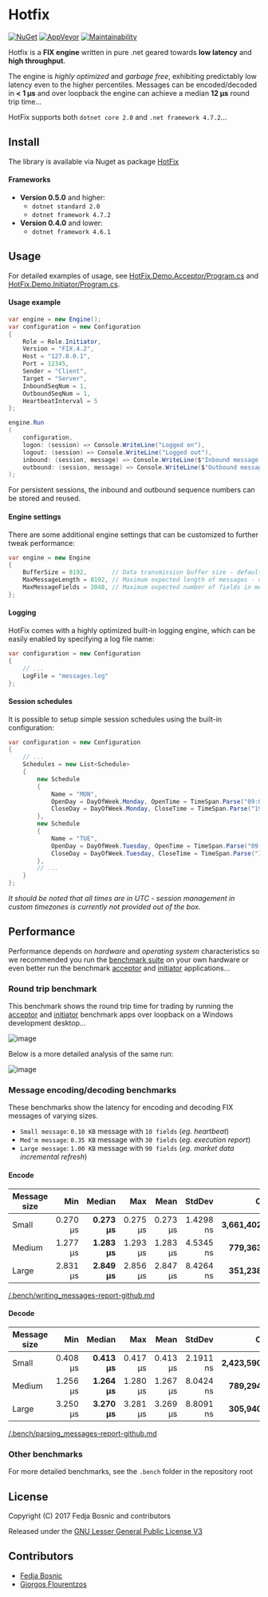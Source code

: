 ﻿# Hotfix

[![NuGet](https://img.shields.io/nuget/v/HotFix.svg?style=flat-square)](https://www.nuget.org/packages/Hotfix/) [![AppVeyor](https://img.shields.io/appveyor/ci/fedjabosnic/hotfix.svg?style=flat-square)](https://ci.appveyor.com/project/fedjabosnic/hotfix/history) [![Maintainability](https://api.codeclimate.com/v1/badges/d96a4242f70e61da0b84/maintainability)](https://codeclimate.com/github/fedjabosnic/hotfix/maintainability)

Hotfix is a **FIX engine** written in pure .net geared towards **low latency** and **high throughput**.

The engine is _highly optimized_ and _garbage free_, exhibiting predictably low latency even to the higher percentiles. Messages can be encoded/decoded in **< 1 μs** and over loopback the engine can achieve a median **12 μs** round trip time...

HotFix supports both `dotnet core 2.0` and `.net framework 4.7.2`...

## Install

The library is available via Nuget as package [HotFix](https://www.nuget.org/packages/Hotfix/)

#### Frameworks
- **Version 0.5.0** and higher:
    - `dotnet standard 2.0`
    - `dotnet framework 4.7.2`
- **Version 0.4.0** and lower:
    - `dotnet framework 4.6.1`

## Usage

For detailed examples of usage, see [HotFix.Demo.Acceptor/Program.cs](https://github.com/fedjabosnic/hotfix/tree/master/HotFix.Demo.Acceptor/Program.cs) and [HotFix.Demo.Initiator/Program.cs](https://github.com/fedjabosnic/hotfix/tree/master/HotFix.Demo.Initiator/Program.cs).

#### Usage example

``` csharp
var engine = new Engine();
var configuration = new Configuration
{
    Role = Role.Initiator,
    Version = "FIX.4.2",
    Host = "127.0.0.1",
    Port = 12345,
    Sender = "Client",
    Target = "Server",
    InboundSeqNum = 1,
    OutboundSeqNum = 1,
    HeartbeatInterval = 5
};

engine.Run
(
    configuration,
    logon: (session) => Console.WriteLine("Logged on"),
    logout: (session) => Console.WriteLine("Logged out"),
    inbound: (session, message) => Console.WriteLine($"Inbound message of type {session.Inbound[35].AsString}"),
    outbound: (session, message) => Console.WriteLine($"Outbound message of type {session.Inbound[35].AsString}")
);


```

For persistent sessions, the inbound and outbound sequence numbers can be stored and reused.

#### Engine settings

There are some additional engine settings that can be customized to further tweak performance:

```csharp
var engine = new Engine
{
    BufferSize = 8192,       // Data transmission buffer size - default 65536
    MaxMessageLength = 8192, // Maximum expected length of messages - default 4096
    MaxMessageFields = 2048, // Maximum expected number of fields in messages - default 1024
};
```

#### Logging

HotFix comes with a highly optimized built-in logging engine, which can be easily enabled by specifying a log file name:

```csharp
var configuration = new Configuration
{
    // ...
    LogFile = "messages.log"
};
```

#### Session schedules

It is possible to setup simple session schedules using the built-in configuration:

```csharp
var configuration = new Configuration
{
    // ...
    Schedules = new List<Schedule>
    {
        new Schedule
        {
            Name = "MON",
            OpenDay = DayOfWeek.Monday, OpenTime = TimeSpan.Parse("09:00:00"),
            CloseDay = DayOfWeek.Monday, CloseTime = TimeSpan.Parse("19:00:00")
        },
        new Schedule
        {
            Name = "TUE",
            OpenDay = DayOfWeek.Tuesday, OpenTime = TimeSpan.Parse("09:00:00"),
            CloseDay = DayOfWeek.Tuesday, CloseTime = TimeSpan.Parse("19:00:00")
        },
        // ...
    }
};
```

*It should be noted that all times are in UTC - session management in custom timezones is currently not provided out of the box.*

## Performance

Performance depends on _hardware_ and _operating system_ characteristics so we recommended you run the [benchmark suite](https://github.com/fedjabosnic/hotfix/tree/master/HotFix.Benchmark) on your own hardware or even better run the benchmark [acceptor](https://github.com/fedjabosnic/hotfix/tree/master/HotFix.Demo.Acceptor) and [initiator](https://github.com/fedjabosnic/hotfix/tree/master/HotFix.Demo.Initiator) applications...

### Round trip benchmark

This benchmark shows the round trip time for trading by running the [acceptor](https://github.com/fedjabosnic/hotfix/tree/master/HotFix.Demo.Acceptor/Program.cs) and [initiator](https://github.com/fedjabosnic/hotfix/tree/master/HotFix.Demo.Initiator/Program.cs) benchmark apps over loopback on a Windows development desktop...

![image](https://user-images.githubusercontent.com/1388990/28753994-8829666e-7534-11e7-8a45-85c892d84c4f.png)

Below is a more detailed analysis of the same run:

![image](https://user-images.githubusercontent.com/1388990/28753622-1c451a24-752f-11e7-8f1d-a008a6566af1.png)

### Message encoding/decoding benchmarks

These benchmarks show the latency for encoding and decoding FIX messages of varying sizes.

- `Small message`: `0.10 KB` message with `10 fields` (*eg. heartbeat*)
- `Med'm message`: `0.35 KB` message with `30 fields` (*eg. execution report*)
- `Large message`: `1.00 KB` message with `90 fields` (*eg. market data incremental refresh*)

#### Encode

 | Message size |      Min |   **Median** |      Max |     Mean |     StdDev |         **Op/s** | Allocated |
 |------------- |---------:|-------------:|---------:|---------:|-----------:|-----------------:|----------:|
 | Small        | 0.270 μs | **0.273 μs** | 0.275 μs | 0.273 μs |  1.4298 ns | **3,661,402.84** |      0 kB |
 | Medium       | 1.277 μs | **1.283 μs** | 1.293 μs | 1.283 μs |  4.5345 ns |   **779,363.04** |      0 kB |
 | Large        | 2.831 μs | **2.849 μs** | 2.856 μs | 2.847 μs |  8.4264 ns |   **351,238.64** |      0 kB |

[/.bench/writing_messages-report-github.md](https://github.com/fedjabosnic/hotfix/blob/master/.bench/writing_messages-report-github.md)

#### Decode

 | Message size |      Min |   **Median** |      Max |     Mean |     StdDev |         **Op/s** | Allocated |
 |------------- |---------:|-------------:|---------:|---------:|-----------:|-----------------:|----------:|
 | Small        | 0.408 μs | **0.413 μs** | 0.417 μs | 0.413 μs |  2.1911 ns | **2,423,590.30** |      0 kB |
 | Medium       | 1.256 μs | **1.264 μs** | 1.280 μs | 1.267 μs |  8.0424 ns |   **789,294.37** |      0 kB |
 | Large        | 3.250 μs | **3.270 μs** | 3.281 μs | 3.269 μs |  8.8091 ns |   **305,940.01** |      0 kB |

[/.bench/parsing_messages-report-github.md](https://github.com/fedjabosnic/hotfix/blob/master/.bench/parsing_messages-report-github.md)

### Other benchmarks

For more detailed benchmarks, see the `.bench` folder in the repository root

## License

Copyright (C) 2017 Fedja Bosnic and contributors

Released under the [GNU Lesser General Public License V3](http://www.gnu.org/licenses/lgpl.html)

## Contributors

* [Fedja Bosnic](https://github.com/fedjabosnic)
* [Giorgos Flourentzos](https://github.com/GeorgeF0)
